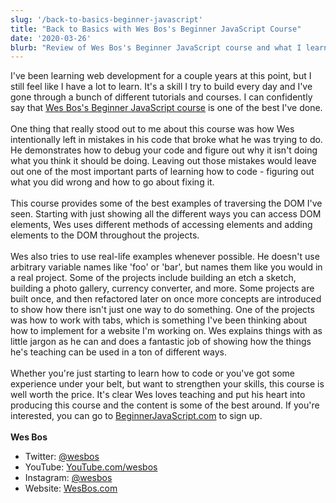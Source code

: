 ```yaml
---
slug: '/back-to-basics-beginner-javascript'
title: "Back to Basics with Wes Bos's Beginner JavaScript Course"
date: '2020-03-26'
blurb: "Review of Wes Bos's Beginner JavaScript course and what I learned from it."
---
```


I've been learning web development for a couple years at this point, but I still feel like I have a lot to learn. It's a skill I try to build every day and I've gone through a bunch of different tutorials and courses. I can confidently say that <a href='https://beginnerjavascript.com/' rel="noopener noreferrer" target='_blank'>Wes Bos's Beginner JavaScript course</a> is one of the best I've done.
</br>
</br>
One thing that really stood out to me about this course was how Wes intentionally left in mistakes in his code that broke what he was trying to do. He demonstrates how to debug your code and figure out why it isn't doing what you think it should be doing. Leaving out those mistakes would leave out one of the most important parts of learning how to code - figuring out what you did wrong and how to go about fixing it.
</br>
</br>
This course provides some of the best examples of traversing the DOM I've seen. Starting with just showing all the different ways you can access DOM elements, Wes uses different methods of accessing elements and adding elements to the DOM throughout the projects.
</br>
</br>
Wes also tries to use real-life examples whenever possible. He doesn't use arbitrary variable names like 'foo' or 'bar', but names them like you would in a real project. Some of the projects include building an etch a sketch, building a photo gallery, currency converter, and more. Some projects are built once, and then refactored later on once more concepts are introduced to show how there isn't just one way to do something. One of the projects was how to work with tabs, which is something I've been thinking about how to implement for a website I'm working on. Wes explains things with as little jargon as he can and does a fantastic job of showing how the things he's teaching can be used in a ton of different ways.
</br>
</br>
Whether you're just starting to learn how to code or you've got some experience under your belt, but want to strengthen your skills, this course is well worth the price. It's clear Wes loves teaching and put his heart into producing this course and the content is some of the best around. If you're interested, you can go to <a href='https://beginnerjavascript.com/' rel="noopener noreferrer" target='_blank'>BeginnerJavaScript.com</a> to sign up.
</br>
</br>
<span class='text-primary'>**Wes Bos**</span>

- Twitter: <a href='https://twitter.com/wesbos' rel="noopener noreferrer" target='_blank'>@wesbos</a>
- YouTube: <a href='https://www.youtube.com/user/wesbos' rel="noopener noreferrer" target='_blank'>YouTube.com/wesbos</a>
- Instagram: <a href='https://www.instagram.com/wesbos/' rel="noopener noreferrer" target='_blank'>@wesbos</a>
- Website: <a href='https://wesbos.com' rel="noopener noreferrer" target='_blank'>WesBos.com</a>
